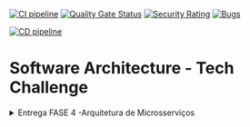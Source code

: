 [![CI pipeline](https://github.com/fiap-postech-soat1-group21-stage4/order-api/actions/workflows/github-ci.yml/badge.svg)](https://github.com/fiap-postech-soat1-group21-stage4/order-api/actions/workflows/github-ci.yml) [![Quality Gate Status](https://sonarcloud.io/api/project_badges/measure?project=fiap-postech-soat1-group21-stage4_order-api&metric=alert_status)](https://sonarcloud.io/summary/new_code?id=fiap-postech-soat1-group21-stage4_order-api) [![Security Rating](https://sonarcloud.io/api/project_badges/measure?project=fiap-postech-soat1-group21-stage4_order-api&metric=security_rating)](https://sonarcloud.io/summary/new_code?id=fiap-postech-soat1-group21-stage4_order-api) [![Bugs](https://sonarcloud.io/api/project_badges/measure?project=fiap-postech-soat1-group21-stage4_order-api&metric=bugs)](https://sonarcloud.io/summary/new_code?id=fiap-postech-soat1-group21-stage4_order-api)

[![CD pipeline](https://github.com/fiap-postech-soat1-group21-stage4/order-api/actions/workflows/github-cd.yml/badge.svg)](https://github.com/fiap-postech-soat1-group21-stage4/order-api/actions/workflows/github-cd.yml)

# Software Architecture - Tech Challenge

<details>

<summary>Entrega FASE 4 -Arquitetura de Microsserviços</summary>

## Requisitos

|Recurso|Versão|Obrigatório|Nota|
|-|-|-|-|
|Docker Desktop| >=4.21 |Sim|Necessário para rodar containers das APIs e banco de dados|
|SonarQube Cli| >=5.0 |Não|Apenas testes ShiftLeft locais|
|Golang| 1.21 |Não|Necessário apenas executar o projeto local e rodar testes|

## O que esse projeto faz e possui
### O que esse projeto faz
Através da API é possível criar um pedido e acompanhar seu status, tendo seu registro persistido no banco de dados.

#### O que esse projeto possui
 - [x] Workflow/ Pipeline para Validação e Deploy da Imagem
 - [x] Dockerfile e DockerCompose
 - [x] Documentação para Consumo das API
 - [x] Testes Unitários e BDD
 - [x] Banco de dados

## O que esse projeto não faz e débitos técnicos
#### Débitos técnicos
- [ ] Comunicação integral com outras aplicações.
- [ ] Cobertura completa dos testes

## Como executar o projeto
### Criar Variáveis de Ambiente
Criar um arquivo nomedo como `.env` na raiz do projeto contendo os seguintes valores.
~~~bash
POSTGRES_USER=puser
POSTGRES_PASSWORD=ppass
POSTGRES_DB=order
POSTGRES_HOST_PORT=5432
POSTGRES_CONTAINER_PORT=5432
POSTGRES_HOST=database-postgres
POSTGRES_DSN=user=puser password=ppass dbname=order host=database-postgres port=5432 sslmode=disable
API_HOST_PORT=8080
API_CONTAINER_PORT=8080
~~~

### Executar o projeto
É possivel executar o projeto através do Makefile, a partir da linha de comando.
~~~bash
make run-project
~~~
Notas: o comando deve ser efetuado na pasta raiz do projeto e deve possuir o .env com as variáveis preenchidas

### Executar o Docker
Para executar o projeto, é necessário ter o `Docker Desktop` instalado. Com isso será possível criar as instancias usando o comando `docker compose` via IDE ou linha de comando conforme a seguir:
~~~bash
docker compose -f "docker-compose.yml" up -d --build
~~~
Notas: o comando deve ser efetuado na pasta raiz do projeto e deve possuir o .env com as variáveis preenchida

### Executar testes
Para executar os testes contidos nos projetos, poderá ser aplicado o seguinte comando:
~~~bash
go test -coverprofile=coverage.out ./... ;    go tool cover -func=coverage.ou
~~~
Notas: o comando executará todos os testes e gerará um relatório de cobertura dos testes

### Utilizar Aplicação & Documentação API
1. Crie um pedido `[POST] localhost:8080/api/v1/orders` 
2. Listar um pedido `[GET] localhost:8080/api/v1/orders` 

A documentação está disponível via Postman com os casos de consumo. É possivel rodar pelo link abaixo, ou copiando a coleção que esta dentro da pasta `docs`.

[![Run in Postman](https://run.pstmn.io/button.svg)](https://app.getpostman.com/run-collection/16227218-ad366006-d6e5-41a8-8b14-0e5b79002ac0?action=collection%2Ffork&collection-url=entityId%3D16227218-ad366006-d6e5-41a8-8b14-0e5b79002ac0%26entityType%3Dcollection%26workspaceId%3De76668fb-982b-4d15-ab75-26131dab7174#?env%5BDEV%5D=W3sia2V5IjoiYmFzZV91cmwucmVzdGF1cmFudCIsInZhbHVlIjoibG9jYWxob3N0OjgwODAvYXBpL3YxIiwiZW5hYmxlZCI6dHJ1ZSwidHlwZSI6ImRlZmF1bHQifV0=)
